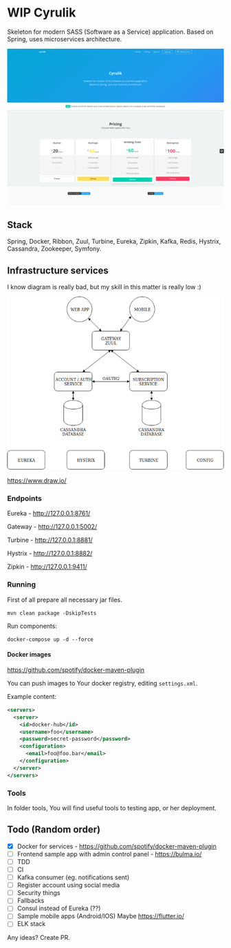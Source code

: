 # WIP Cyrulik

Skeleton for modern SASS (Software as a Service) application. Based on Spring, uses microservices architecture.

![web ui](tools/docs/ui.png)

## Stack

Spring, Docker, Ribbon, Zuul, Turbine, Eureka, Zipkin, Kafka, Redis, Hystrix, Cassandra, Zookeeper, Symfony.

## Infrastructure services

I know diagram is really bad, but my skill in this matter is really low :)

![Infrastructure services](tools/docs/diagram.png)

https://www.draw.io/

### Endpoints 

Eureka - http://127.0.0.1:8761/

Gateway - http://127.0.0.1:5002/

Turbine - http://127.0.0.1:8881/

Hystrix - http://127.0.0.1:8882/

Zipkin - http://127.0.0.1:9411/

### Running

First of all prepare all necessary jar files.

```
mvn clean package -DskipTests
```

Run components:

```
docker-compose up -d --force
```

#### Docker images

https://github.com/spotify/docker-maven-plugin

You can push images to Your docker registry, editing `settings.xml`.

Example content:

```xml
<servers>
  <server>
    <id>docker-hub</id>
    <username>foo</username>
    <password>secret-password</password>
    <configuration>
      <email>foo@foo.bar</email>
    </configuration>
  </server>
</servers>
```

### Tools

In folder tools, You will find useful tools to testing app, or her deployment.

## Todo (Random order)

- [x] Docker for services - https://github.com/spotify/docker-maven-plugin
- [ ] Frontend sample app with admin control panel - https://bulma.io/
- [ ] TDD
- [ ] CI
- [ ] Kafka consumer (eg. notifications sent)
- [ ] Register account using social media
- [ ] Security things
- [ ] Fallbacks
- [ ] Consul instead of Eureka (??)
- [ ] Sample mobile apps (Android/IOS) Maybe https://flutter.io/
- [ ] ELK stack

Any ideas? Create PR.
